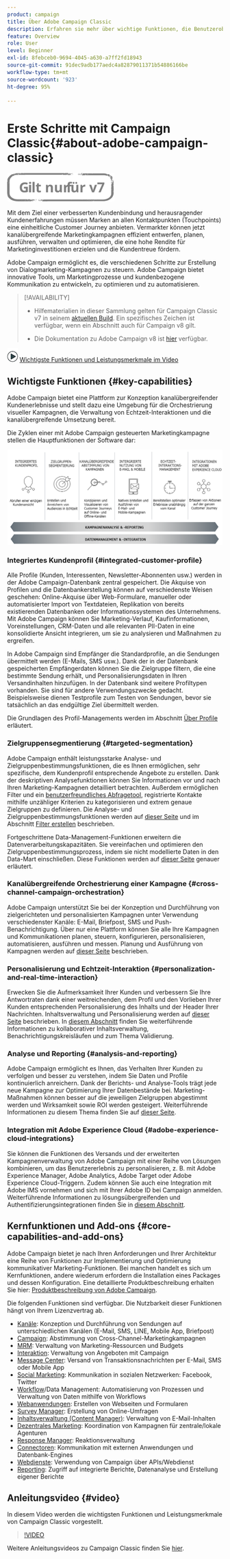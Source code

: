 ```yaml
---
product: campaign
title: Über Adobe Campaign Classic
description: Erfahren sie mehr über wichtige Funktionen, die Benutzeroberfläche und globale Richtlinien.
feature: Overview
role: User
level: Beginner
exl-id: 8febceb0-9694-4045-a630-a7ff2fd18943
source-git-commit: 91dec9adb177aedc4a82879011371b54886166be
workflow-type: tm+mt
source-wordcount: '923'
ht-degree: 95%

---
```


# Erste Schritte mit Campaign Classic{#about-adobe-campaign-classic}

![](../../assets/v7-only.svg)

Mit dem Ziel einer verbesserten Kundenbindung und herausragender Kundenerfahrungen müssen Marken an allen Kontaktpunkten (Touchpoints) eine einheitliche Customer Journey anbieten. Vermarkter können jetzt kanalübergreifende Marketingkampagnen effizient entwerfen, planen, ausführen, verwalten und optimieren, die eine hohe Rendite für Marketinginvestitionen erzielen und die Kundentreue fördern.

Adobe Campaign ermöglicht es, die verschiedenen Schritte zur Erstellung von Dialogmarketing-Kampagnen zu steuern. Adobe Campaign bietet innovative Tools, um Marketingprozesse und kundenbezogene Kommunikation zu entwickeln, zu optimieren und zu automatisieren.

>[!AVAILABILITY]
>
>* Hilfematerialien in dieser Sammlung gelten für Campaign Classic v7 in seinem [aktuellen Build](../../rn/using/latest-release.md). Ein spezifisches Zeichen ist verfügbar, wenn ein Abschnitt auch für Campaign v8 gilt.
>
>* Die Dokumentation zu Adobe Campaign v8 ist [hier](https://experienceleague.adobe.com/docs/campaign/campaign-v8/campaign-home.html) verfügbar.


![](assets/do-not-localize/how-to-video.png) [Wichtigste Funktionen und Leistungsmerkmale im Video](#video)

## Wichtigste Funktionen {#key-capabilities}

Adobe Campaign bietet eine Plattform zur Konzeption kanalübergreifender Kundenerlebnisse und stellt dazu eine Umgebung für die Orchestrierung visueller Kampagnen, die Verwaltung von Echtzeit-Interaktionen und die kanalübergreifende Umsetzung bereit.

Die Zyklen einer mit Adobe Campaign gesteuerten Marketingkampagne stellen die Hauptfunktionen der Software dar:

![](assets/d_ncs_user_emarketing.png)

### Integriertes Kundenprofil {#integrated-customer-profile}

Alle Profile (Kunden, Interessenten, Newsletter-Abonnenten usw.) werden in der Adobe Campaign-Datenbank zentral gespeichert. Die Akquise von Profilen und die Datenbankerstellung können auf verschiedenste Weisen geschehen: Online-Akquise über Web-Formulare, manueller oder automatisierter Import von Textdateien, Replikation von bereits existierenden Datenbanken oder Informationssystemen des Unternehmens. Mit Adobe Campaign können Sie Marketing-Verlauf, Kaufinformationen, Voreinstellungen, CRM-Daten und alle relevanten PII-Daten in eine konsolidierte Ansicht integrieren, um sie zu analysieren und Maßnahmen zu ergreifen.

In Adobe Campaign sind Empfänger die Standardprofile, an die Sendungen übermittelt werden (E-Mails, SMS usw.). Dank der in der Datenbank gespeicherten Empfängerdaten können Sie die Zielgruppe filtern, die eine bestimmte Sendung erhält, und Personalisierungsdaten in Ihren Versandinhalten hinzufügen. In der Datenbank sind weitere Profiltypen vorhanden. Sie sind für andere Verwendungszwecke gedacht. Beispielsweise dienen Testprofile zum Testen von Sendungen, bevor sie tatsächlich an das endgültige Ziel übermittelt werden.

Die Grundlagen des Profil-Managements werden im Abschnitt [Über Profile](../../platform/using/about-profiles.md) erläutert.

### Zielgruppensegmentierung {#targeted-segmentation}

Adobe Campaign enthält leistungsstarke Analyse- und Zielgruppenbestimmungsfunktionen, die es Ihnen ermöglichen, sehr spezifische, dem Kundenprofil entsprechende Angebote zu erstellen. Dank der deskriptiven Analysefunktionen können Sie Informationen vor und nach Ihren Marketing-Kampagnen detailliert betrachten. Außerdem ermöglichen Filter und ein [benutzerfreundliches Abfragetool](../../platform/using/about-queries-in-campaign.md), registrierte Kontakte mithilfe unzähliger Kriterien zu kategorisieren und extrem genaue Zielgruppen zu definieren. Die Analyse- und Zielgruppenbestimmungsfunktionen werden auf [dieser Seite](../../reporting/using/about-descriptive-analysis.md) und im Abschnitt [Filter erstellen](../../platform/using/creating-filters.md) beschrieben.

Fortgeschrittene Data-Management-Funktionen erweitern die Datenverarbeitungskapazitäten. Sie vereinfachen und optimieren den Zielgruppenbestimmungsprozess, indem sie nicht modellierte Daten in den Data-Mart einschließen. Diese Funktionen werden auf [dieser Seite](../../workflow/using/targeting-data.md#data-management) genauer erläutert.

### Kanalübergreifende Orchestrierung einer Kampagne {#cross-channel-campaign-orchestration}

Adobe Campaign unterstützt Sie bei der Konzeption und Durchführung von zielgerichteten und personalisierten Kampagnen unter Verwendung verschiedenster Kanäle: E-Mail, Briefpost, SMS und Push-Benachrichtigung. Über nur eine Plattform können Sie alle Ihre Kampagnen und Kommunikationen planen, steuern, konfigurieren, personalisieren, automatisieren, ausführen und messen. Planung und Ausführung von Kampagnen werden auf [dieser Seite](../../campaign/using/setting-up-marketing-campaigns.md) beschrieben.

### Personalisierung und Echtzeit-Interaktion {#personalization-and-real-time-interaction}

Erwecken Sie die Aufmerksamkeit Ihrer Kunden und verbessern Sie Ihre Antwortraten dank einer weitreichenden, dem Profil und den Vorlieben Ihrer Kunden entsprechenden Personalisierung des Inhalts und der Header Ihrer Nachrichten. Inhaltsverwaltung und Personalisierung werden auf [dieser Seite](../../delivery/using/about-personalization.md) beschrieben. In [diesem Abschnitt](../../mrm/using/about-marketing-resource-management.md) finden Sie weiterführende Informationen zu kollaborativer Inhaltsverwaltung, Benachrichtigungskreisläufen und zum Thema Validierung.

### Analyse und Reporting {#analysis-and-reporting}

Adobe Campaign ermöglicht es Ihnen, das Verhalten Ihrer Kunden zu verfolgen und besser zu verstehen, indem Sie Daten und Profile kontinuierlich anreichern. Dank der Berichts- und Analyse-Tools trägt jede neue Kampagne zur Optimierung Ihrer Datenbestände bei. Marketing-Maßnahmen können besser auf die jeweiligen Zielgruppen abgestimmt werden und Wirksamkeit sowie ROI werden gesteigert. Weiterführende Informationen zu diesem Thema finden Sie auf [dieser Seite](../../reporting/using/delivery-reports.md).

### Integration mit Adobe Experience Cloud {#adobe-experience-cloud-integrations}

Sie können die Funktionen des Versands und der erweiterten Kampagnenverwaltung von Adobe Campaign mit einer Reihe von Lösungen kombinieren, um das Benutzererlebnis zu personalisieren, z. B. mit Adobe Experience Manager, Adobe Analytics, Adobe Target oder Adobe Experience Cloud-Triggern. Zudem können Sie auch eine Integration mit Adobe IMS vornehmen und sich mit Ihrer Adobe ID bei Campaign anmelden. Weiterführende Informationen zu lösungsübergreifenden und Authentifizierungsintegrationen finden Sie in [diesem Abschnitt](../../integrations/using/about-adobe-id.md).

## Kernfunktionen und Add-ons {#core-capabilities-and-add-ons}

Adobe Campaign bietet je nach Ihren Anforderungen und Ihrer Architektur eine Reihe von Funktionen zur Implementierung und Optimierung kommunikativer Marketing-Funktionen. Bei manchen handelt es sich um Kernfunktionen, andere wiederum erfordern die Installation eines Packages und dessen Konfiguration. Eine detaillierte Produktbeschreibung erhalten Sie hier: [Produktbeschreibung von Adobe Campaign](https://helpx.adobe.com/de/legal/product-descriptions/adobe-campaign-classic---product-description.html).

Die folgenden Funktionen sind verfügbar. Die Nutzbarkeit dieser Funktionen hängt von Ihrem Lizenzvertrag ab.

* [Kanäle](../../delivery/using/steps-about-delivery-creation-steps.md): Konzeption und Durchführung von Sendungen auf unterschiedlichen Kanälen (E-Mail, SMS, LINE, Mobile App, Briefpost)
* [Campaign](../../campaign/using/designing-marketing-campaigns.md): Abstimmung von Cross-Channel-Marketingkampagnen
* [MRM](../../mrm/using/about-marketing-resource-management.md): Verwaltung von Marketing-Ressourcen und Budgets
* [Interaktion](../../interaction/using/interaction-and-offer-management.md): Verwaltung von Angeboten mit Campaign
* [Message Center](../../message-center/using/about-transactional-messaging.md): Versand von Transaktionsnachrichten per E-Mail, SMS oder Mobile App
* [Social Marketing](../../social/using/about-social-marketing.md): Kommunikation in sozialen Netzwerken: Facebook, Twitter
* [Workflow](../../workflow/using/about-workflows.md)/Data Management: Automatisierung von Prozessen und Verwaltung von Daten mithilfe von Workflows
* [Webanwendungen](../../web/using/about-web-applications.md): Erstellen von Webseiten und Formularen
* [Survey Manager](../../surveys/using/about-surveys.md): Erstellung von Online-Umfragen
* [Inhaltsverwaltung (Content Manager)](../../delivery/using/about-content-management.md): Verwaltung von E-Mail-Inhalten
* [Dezentrales Marketing](../../distributed/using/about-distributed-marketing.md): Koordination von Kampagnen für zentrale/lokale Agenturen
* [Response Manager](../../response/using/about-response-manager.md): Reaktionsverwaltung
* [Connectoren](../../platform/using/about-connectors.md): Kommunikation mit externen Anwendungen und Datenbank-Engines
* [Webdienste](../../configuration/using/about-web-services.md): Verwendung von Campaign über APIs/Webdienst
* [Reporting](../../reporting/using/about-adobe-campaign-reporting-tools.md): Zugriff auf integrierte Berichte, Datenanalyse und Erstellung eigener Berichte

## Anleitungsvideo {#video}

In diesem Video werden die wichtigsten Funktionen und Leistungsmerkmale von Campaign Classic vorgestellt.

>[!VIDEO](https://video.tv.adobe.com/v/35129?quality=12)

Weitere Anleitungsvideos zu Campaign Classic finden Sie [hier](https://experienceleague.adobe.com/docs/campaign-classic-learn/tutorials/overview.html?lang=de).
